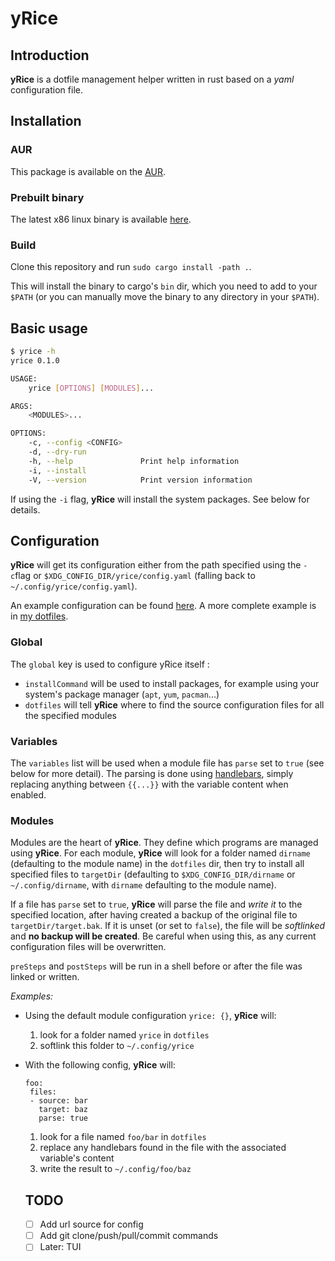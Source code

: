 # yRice
## Introduction
**yRice** is a dotfile management helper written in rust based on a _yaml_ configuration file.

## Installation
### AUR
This package is available on the [AUR](https://aur.archlinux.org/packages/yrice).
### Prebuilt binary
The latest x86 linux binary is available [here](https://github.com/LoricAndre/yrice/releases).
### Build
Clone this repository and run `sudo cargo install -path .`. 

This will install the binary to cargo's `bin` dir, which you need to add to your `$PATH` 
(or you can manually move the binary to any directory in your `$PATH`).

## Basic usage
```bash
$ yrice -h
yrice 0.1.0

USAGE:
    yrice [OPTIONS] [MODULES]...

ARGS:
    <MODULES>...    

OPTIONS:
    -c, --config <CONFIG>    
    -d, --dry-run            
    -h, --help               Print help information
    -i, --install            
    -V, --version            Print version information
```
If using the `-i` flag, **yRice** will install the system packages. See below for details.

## Configuration
**yRice** will get its configuration either from the path specified using the `-c`flag or `$XDG_CONFIG_DIR/yrice/config.yaml` 
(falling back to `~/.config/yrice/config.yaml`).

An example configuration can be found [here](./config.example.yaml). A more complete example is in [my dotfiles](https://github.com/LoricAndre/dotfiles/blob/main/yrice/config.yaml).

### Global
The `global` key is used to configure yRice itself :
- `installCommand` will be used to install packages, for example using your system's package manager (`apt`, `yum`, `pacman`...)
- `dotfiles` will tell **yRice** where to find the source configuration files for all the specified modules
### Variables
The `variables` list will be used when a module file has `parse` set to `true` (see below for more detail). 
The parsing is done using [handlebars](https://handlebarsjs.com/guide/), simply replacing anything between `{{...}}` with the variable content when enabled.
### Modules
Modules are the heart of **yRice**. They define which programs are managed using **yRice**.
For each module, **yRice** will look for a folder named `dirname` (defaulting to the module name) in the `dotfiles` dir, 
then try to install all specified files to `targetDir` (defaulting to `$XDG_CONFIG_DIR/dirname` or `~/.config/dirname`, 
with `dirname` defaulting to the module name).

If a file has `parse` set to `true`, **yRice** will parse the file and _write it_ to the specified location, after having created a backup of the original file to `targetDir/target.bak`.
If it is unset (or set to `false`), the file will be _softlinked_ and **no backup will be created**. Be careful when using this, as any current configuration files will be overwritten.

`preSteps` and `postSteps` will be run in a shell before or after the file was linked or written.

*Examples:* 
- Using the default module configuration `yrice: {}`, **yRice** will:
  1. look for a folder named `yrice` in `dotfiles`
  2. softlink this folder to `~/.config/yrice`
- With the following config, **yRice** will:
  ```
  foo:
   files:
   - source: bar
     target: baz
     parse: true
  ```
  1. look for a file named `foo/bar` in `dotfiles`
  2. replace any handlebars found in the file with the associated variable's content
  3. write the result to `~/.config/foo/baz`
  
  ## TODO
  - [ ] Add url source for config
  - [ ] Add git clone/push/pull/commit commands
  - [ ] Later: TUI
